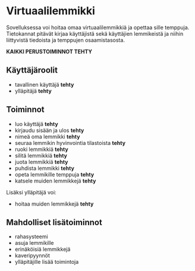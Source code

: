# Virtuaalilemmikki

Sovelluksessa voi hoitaa omaa virtuaalilemmikkiä ja opettaa sille temppuja.
Tietokannat pitävät kirjaa käyttäjistä sekä käyttäjien lemmikeistä ja niihin liittyvistä tiedoista ja temppujen osaamistasosta.

**KAIKKI PERUSTOIMINNOT TEHTY**

## Käyttäjäroolit
- tavallinen käyttäjä **tehty**
- ylläpitäjä **tehty**

## Toiminnot
- luo käyttäjä **tehty**
- kirjaudu sisään ja ulos **tehty**
- nimeä oma lemmikki **tehty**
- seuraa lemmikin hyvinvointia tilastoista **tehty**
- ruoki lemmikkiä **tehty**
- silitä lemmikkiä **tehty**
- juota lemmikkiä **tehty**
- puhdista lemmikki **tehty**
- opeta lemmikille temppuja **tehty**
- katsele muiden lemmikkejä **tehty**

Lisäksi ylläpitäjä voi:
- hoitaa muiden lemmikkejä **tehty**

## Mahdolliset lisätoiminnot
- rahasysteemi
- asuja lemmikille
- erinäköisiä lemmikkejä
- kaveripyynnöt
- ylläpitäjille lisää toimintoja
